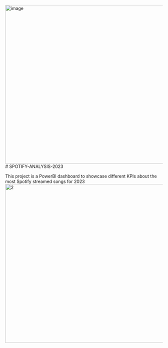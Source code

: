 <img width="932" height="508" alt="image" src="https://github.com/user-attachments/assets/350a796f-1293-4d86-b585-9dd56b33ab0e" /># SPOTIFY-ANALYSIS-2023

This project is a PowerBI dashboard to showcase different KPIs about the most Spotify streamed songs for 2023
<img width="932" height="508" alt="2" src="https://github.com/user-attachments/assets/6ad1981a-6562-49c3-ae20-527fd19c06de" />
